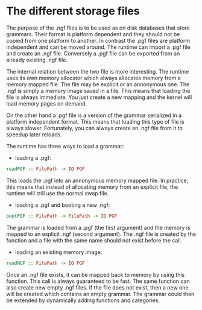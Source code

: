 # The different storage files

The purpose of the .ngf files is to be used as on disk databases that store grammars. Their format is platform dependent and they should not be copied from
one platform to another. In contrast the .pgf files are platform independent and can be moved around. The runtime can import a .pgf file and create an .ngf file.
Conversely a .pgf file can be exported from an already existing .ngf file.

The internal relation between the two file is more interesting. The runtime uses its own memory allocator which always allocates memory from a memory mapped file.
The file may be explicit or an annonymous one. The .ngf is simply a memory image saved in a file. This means that loading the file is always immediate. 
You just create a new mapping and the kernel will load memory pages on demand.

On the other hand a .pgf file is a version of the grammar serialized in a platform independent format. This means that loading this type of file is always slower.
Fortunately, you can always create an .ngf file from it to speedup later reloads.

The runtime has three ways to load a grammar:

* loading a .pgf:
```Haskell
readPGF :: FilePath -> IO PGF
```
This loads the .pgf into an annonymous memory mapped file. In practice, this means that instead of allocating memory from an explicit file, the runtime will still
use the normal swap file.

* loading a .pgf and booting a new .ngf:
```Haskell
bootPGF :: FilePath -> FilePath -> IO PGF
```
The grammar is loaded from a .pgf (the first argument) and the memory is mapped to an explicit .ngf (second argument). The .ngf file is created by the function
and a file with the same name should not exist before the call.

* loading an existing memory image:
```Haskell
readNGF :: FilePath -> IO PGF
```
Once an .ngf file exists, it can be mapped back to memory by using this function. This call is always guaranteed to be fast. The same function can also
create new empty .ngf files. If the file does not exist, then a new one will be created which contains an empty grammar. The grammar could then be extended
by dynamically adding functions and categories.

